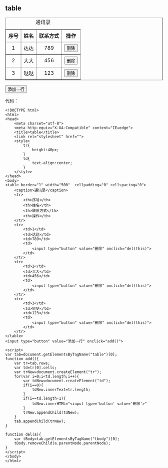 ## table

<style>
    tr{
        height:40px;
    }
    td{
        text-align:center;
    }
</style>
<table border="1" width="500"  cellpadding="0" cellspacing="0">
    <caption>通讯录</caption>
    <tr>
        <th>序号</th>
        <th>姓名</th>
        <th>联系方式</th>
        <th>操作</th>
    </tr>
    <tr>
        <td>1</td>
        <td>达达</td>
        <td>789</td>
        <td>
            <input type="button" value="删除" onclick="del(this)">
        </td>
    </tr>
    <tr>
        <td>2</td>
        <td>大大</td>
        <td>456</td>
        <td>
            <input type="button" value="删除" onclick="del(this)">
        </td>
    </tr>
    <tr>
        <td>3</td>
        <td>哒哒</td>
        <td>123</td>
        <td>
            <input type="button" value="删除" onclick="del(this)">
        </td>
    </tr>
</table>
<input type="button" value="添加一行" onclick="add()">

<script>
var tab=document.getElementsByTagName("table")[0];
function add(){
    var tr=tab.rows;
    var td=tr[0].cells;
    var trNew=document.createElement("tr");
    for(var i=0;i<td.length;i++){
        var tdNew=document.createElement("td");
        if(i==0){
            tdNew.innerText=tr.length;
        }
        if(i==td.length-1){
            tdNew.innerHTML="<input type='button' value='删除'>"
        }
        trNew.appendChild(tdNew);
    }
    tab.appendChild(trNew);
}

function del(a){
    var tBody=tab.getElementsByTagName("tbody")[0];
    tBody.removeChild(a.parentNode.parentNode);
}
</script>

代码：

    <!DOCTYPE html>
    <html>
    <head>
        <meta charset="utf-8">
        <meta http-equiv="X-UA-Compatible" content="IE=edge">
        <title>table</title>
        <link rel="stylesheet" href="">
        <style>
            tr{
                height:40px;
            }
            td{
                text-align:center;
            }
        </style>
    </head>
    <body>
    <table border="1" width="500"  cellpadding="0" cellspacing="0">
        <caption>通讯录</caption>
        <tr>
            <th>序号</th>
            <th>姓名</th>
            <th>联系方式</th>
            <th>操作</th>
        </tr>
        <tr>
            <td>1</td>
            <td>达达</td>
            <td>789</td>
            <td>
                <input type="button" value="删除" onclick="del(this)">
            </td>
        </tr>
        <tr>
            <td>2</td>
            <td>大大</td>
            <td>456</td>
            <td>
                <input type="button" value="删除" onclick="del(this)">
            </td>
        </tr>
        <tr>
            <td>3</td>
            <td>哒哒</td>
            <td>123</td>
            <td>
                <input type="button" value="删除" onclick="del(this)">
            </td>
        </tr>
    </table>
    <input type="button" value="添加一行" onclick="add()">

    <script>
    var tab=document.getElementsByTagName("table")[0];
    function add(){
        var tr=tab.rows;
        var td=tr[0].cells;
        var trNew=document.createElement("tr");
        for(var i=0;i<td.length;i++){
            var tdNew=document.createElement("td");
            if(i==0){
                tdNew.innerText=tr.length;
            }
            if(i==td.length-1){
                tdNew.innerHTML="<input type='button' value='删除'>"
            }
            trNew.appendChild(tdNew);
        }
        tab.appendChild(trNew);
    }

    function del(a){
        var tBody=tab.getElementsByTagName("tbody")[0];
        tBody.removeChild(a.parentNode.parentNode);
    }
    </script>
    </body>
    </html>
